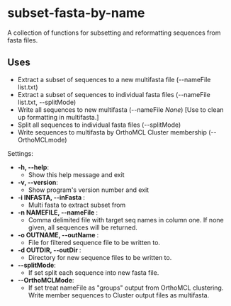 # subset-fasta-by-name

A collection of functions for subsetting and reformatting sequences from fasta files.

## Uses  
  - Extract a subset of sequences to a new multifasta file (--nameFile list.txt)
  - Extract a subset of sequences to individual fasta files (--nameFile list.txt, --splitMode)
  - Write all sequences to new multifasta (--nameFile *None*) [Use to clean up formatting in multifasta.]
  - Split all sequences to individual fasta files (--splitMode)
  - Write sequences to multifasta by OrthoMCL Cluster membership (--OrthoMCLmode)

Settings:

  - **-h, --help**:  
    - Show this help message and exit
  - **-v, --version**:  
    - Show program's version number and exit
  - **-i INFASTA, --inFasta <INFASTA>**:  
    - Multi fasta to extract subset from
  - **-n NAMEFILE, --nameFile <NAMEFILE>**:  
    - Comma delimited file with target seq names in column one. If none given, all sequences will be returned.
  - **-o OUTNAME, --outName <OUTNAME>**:  
    - File for filtered sequence file to be written to.
  - **-d OUTDIR, --outDir <OUTDIR>**:  
    - Directory for new sequence files to be written to.
  - **--splitMode**:  
    - If set split each sequence into new fasta file.
  - **--OrthoMCLMode**:  
    - If set treat nameFile as "groups" output from OrthoMCL clustering. Write member sequences to Cluster output files as multifasta.

